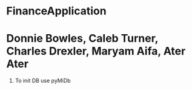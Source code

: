 # FinanceApplication
# Donnie Bowles, Caleb Turner, Charles Drexler, Maryam Aifa, Ater Ater


1) To init DB use pyMiDb
